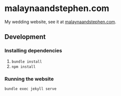 # malaynaandstephen.com

My wedding website, see it at [malaynaandstephen.com](malaynaandstephen.com).

## Development

### Installing dependencies

1. `bundle install`
2. `npm install`

### Running the website

`bundle exec jekyll serve`
